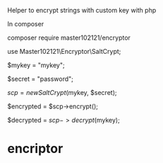 Helper to encrypt strings with custom key with php

In composer

composer require master102121/encryptor

use Master102121\Encryptor\SaltCrypt;

$mykey = "mykey";

$secret = "password";

$scp = new SaltCrypt($mykey, $secret);

$encrypted = $scp->encrypt();


$decrypted = $scp->decrypt($mykey);
# encriptor
